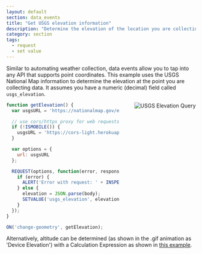 ```yaml
---
layout: default
section: data_events
title: "Get USGS elevation information"
description: "Determine the elevation of the location you are collecting data."
category: section
tags:
  - request
  - set value
---
```


Similar to automating weather collection, data events allow you to tap into any API that supports point coordinates.  This example uses the USGS National Map information to determine the elevation at the point you are collecting data. It assumes you have a numeric (decimal) field called `usgs_elevation`.

<img src="../media/fulcrum-elev-data-event.gif" alt="USGS Elevation Query" style="float: right; margin-left: 40px;" />

``` js
function getElevation() {
  var usgsURL = 'https://nationalmap.gov/epqs/pqs.php?x=' + LONGITUDE() + '&y=' + LATITUDE() + '&units=Feet&output=json';

  // use cors/https proxy for web requests
  if (!ISMOBILE()) {
    usgsURL = 'https://cors-light.herokuapp.com/' + usgsURL;
  }

  var options = {
    url: usgsURL
  };

  REQUEST(options, function(error, response, body) {
    if (error) {
      ALERT('Error with request: ' + INSPECT(error));
    } else {
      elevation = JSON.parse(body);
      SETVALUE('usgs_elevation', elevation.USGS_Elevation_Point_Query_Service.Elevation_Query.Elevation);
    }
  });
}

ON('change-geometry', getElevation);
```

Alternatively, altitude can be determined (as shown in the .gif animation as 'Device Elevation') with a Calculation Expression as shown in [this example](http://developer.fulcrumapp.com/expressions/examples/altitude/).
